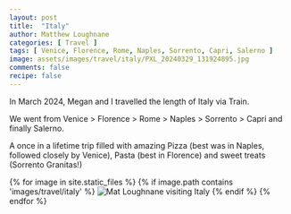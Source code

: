 ```yaml
---
layout: post
title:  "Italy"
author: Matthew Loughnane
categories: [ Travel ]
tags: [ Venice, Florence, Rome, Naples, Sorrento, Capri, Salerno ]
image: assets/images/travel/italy/PXL_20240329_131924895.jpg
comments: false
recipe: false
---
```


In March 2024, Megan and I travelled the length of Italy via Train.

We went from Venice > Florence > Rome > Naples > Sorrento > Capri and finally Salerno.

A once in a lifetime trip filled with amazing Pizza (best was in Naples, followed closely by Venice), Pasta (best in Florence) and sweet treats (Sorrento Granitas!)

{% for image in site.static_files %}
{% if image.path contains 'images/travel/italy' %}
<img src="{{ site.baseurl }}{{ image.path }}" alt="Mat Loughnane visiting Italy" />
{% endif %}
{% endfor %}